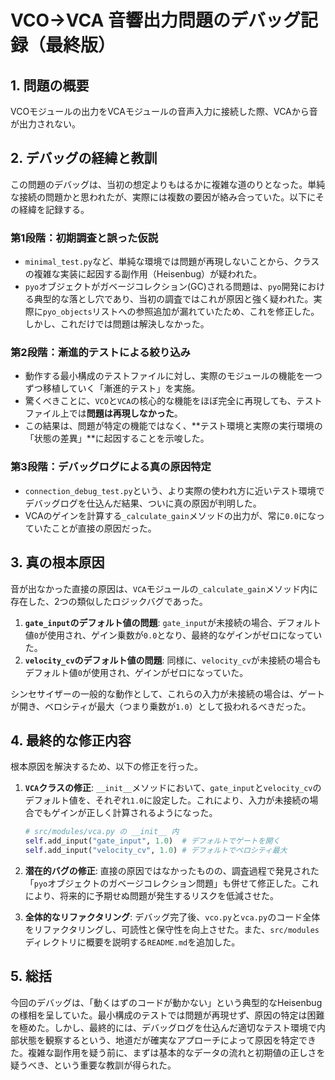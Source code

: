 # VCO→VCA 音響出力問題のデバッグ記録（最終版）

## 1. 問題の概要

VCOモジュールの出力をVCAモジュールの音声入力に接続した際、VCAから音が出力されない。

## 2. デバッグの経緯と教訓

この問題のデバッグは、当初の想定よりもはるかに複雑な道のりとなった。単純な接続の問題かと思われたが、実際には複数の要因が絡み合っていた。以下にその経緯を記録する。

### 第1段階：初期調査と誤った仮説

- `minimal_test.py`など、単純な環境では問題が再現しないことから、クラスの複雑な実装に起因する副作用（Heisenbug）が疑われた。
- `pyo`オブジェクトがガベージコレクション(GC)される問題は、`pyo`開発における典型的な落とし穴であり、当初の調査ではこれが原因と強く疑われた。実際に`pyo_objects`リストへの参照追加が漏れていたため、これを修正した。しかし、これだけでは問題は解決しなかった。

### 第2段階：漸進的テストによる絞り込み

- 動作する最小構成のテストファイルに対し、実際のモジュールの機能を一つずつ移植していく「漸進的テスト」を実施。
- 驚くべきことに、`VCO`と`VCA`の核心的な機能をほぼ完全に再現しても、テストファイル上では**問題は再現しなかった**。
- この結果は、問題が特定の機能ではなく、**テスト環境と実際の実行環境の「状態の差異」**に起因することを示唆した。

### 第3段階：デバッグログによる真の原因特定

- `connection_debug_test.py`という、より実際の使われ方に近いテスト環境でデバッグログを仕込んだ結果、ついに真の原因が判明した。
- VCAのゲインを計算する`_calculate_gain`メソッドの出力が、常に`0.0`になっていたことが直接の原因だった。

## 3. 真の根本原因

音が出なかった直接の原因は、`VCA`モジュールの`_calculate_gain`メソッド内に存在した、2つの類似したロジックバグであった。

1.  **`gate_input`のデフォルト値の問題**: `gate_input`が未接続の場合、デフォルト値`0`が使用され、ゲイン乗数が`0.0`となり、最終的なゲインがゼロになっていた。
2.  **`velocity_cv`のデフォルト値の問題**: 同様に、`velocity_cv`が未接続の場合もデフォルト値`0`が使用され、ゲインがゼロになっていた。

シンセサイザーの一般的な動作として、これらの入力が未接続の場合は、ゲートが開き、ベロシティが最大（つまり乗数が`1.0`）として扱われるべきだった。

## 4. 最終的な修正内容

根本原因を解決するため、以下の修正を行った。

1.  **`VCA`クラスの修正**: `__init__`メソッドにおいて、`gate_input`と`velocity_cv`のデフォルト値を、それぞれ`1.0`に設定した。これにより、入力が未接続の場合でもゲインが正しく計算されるようになった。

    ```python
    # src/modules/vca.py の __init__ 内
    self.add_input("gate_input", 1.0)  # デフォルトでゲートを開く
    self.add_input("velocity_cv", 1.0) # デフォルトでベロシティ最大
    ```

2.  **潜在的バグの修正**: 直接の原因ではなかったものの、調査過程で発見された「`pyo`オブジェクトのガベージコレクション問題」も併せて修正した。これにより、将来的に予期せぬ問題が発生するリスクを低減させた。

3.  **全体的なリファクタリング**: デバッグ完了後、`vco.py`と`vca.py`のコード全体をリファクタリングし、可読性と保守性を向上させた。また、`src/modules`ディレクトリに概要を説明する`README.md`を追加した。

## 5. 総括

今回のデバッグは、「動くはずのコードが動かない」という典型的なHeisenbugの様相を呈していた。最小構成のテストでは問題が再現せず、原因の特定は困難を極めた。しかし、最終的には、デバッグログを仕込んだ適切なテスト環境で内部状態を観察するという、地道だが確実なアプローチによって原因を特定できた。複雑な副作用を疑う前に、まずは基本的なデータの流れと初期値の正しさを疑うべき、という重要な教訓が得られた。